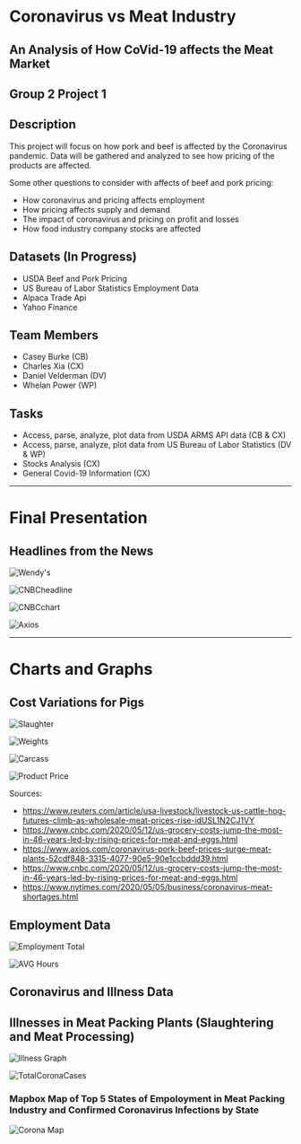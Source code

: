 # Coronavirus vs Meat Industry
## An Analysis of How CoVid-19 affects the Meat Market
## Group 2 Project 1

## Description
This project will focus on how pork and beef is affected by the Coronavirus pandemic. Data will be gathered and analyzed to see how pricing of the products are affected.

Some other questions to consider with affects of beef and pork pricing:
- How coronavirus and pricing affects employment
- How pricing affects supply and demand
- The impact of coronavirus and pricing on profit and losses
- How food industry company stocks are affected

## Datasets (In Progress)
- USDA Beef and Pork Pricing
- US Bureau of Labor Statistics Employment Data
- Alpaca Trade Api
- Yahoo Finance

## Team Members
- Casey Burke (CB)
- Charles Xia (CX)
- Daniel Velderman (DV)
- Whelan Power (WP)

## Tasks
- Access, parse, analyze, plot data from USDA ARMS API data (CB & CX)
- Access, parse, analyze, plot data from US Bureau of Labor Statistics (DV & WP)
- Stocks Analysis (CX)
- General Covid-19 Information (CX)


---
# Final Presentation

## Headlines from the News
![Wendy's](./Images/wendys_headline.PNG)

![CNBCheadline](./Images/cnbc_headline_grocery.PNG)

![CNBCchart](./Images/cnbc_headline_chart.PNG)

![Axios](./Images/axios_porkandbeef.PNG)

---
# Charts and Graphs

## Cost Variations for Pigs
![Slaughter](./Images/slaughter_image.png)

![Weights](./Images/weight_image.png)

![Carcass](./Images/carcass_price_image.png)

![Product Price](./Images/product_price_image.png)

Sources:
- https://www.reuters.com/article/usa-livestock/livestock-us-cattle-hog-futures-climb-as-wholesale-meat-prices-rise-idUSL1N2CJ1VY
- https://www.cnbc.com/2020/05/12/us-grocery-costs-jump-the-most-in-46-years-led-by-rising-prices-for-meat-and-eggs.html
- https://www.axios.com/coronavirus-pork-beef-prices-surge-meat-plants-52cdf848-3315-4077-90e5-90e1ccbddd39.html
- https://www.cnbc.com/2020/05/12/us-grocery-costs-jump-the-most-in-46-years-led-by-rising-prices-for-meat-and-eggs.html
- https://www.nytimes.com/2020/05/05/business/coronavirus-meat-shortages.html

## Employment Data

![Employment Total](./Images/employees_animal_slaughtering.png)

![AVG Hours](./Images/average_weekly_hours.png)

## Coronavirus and Illness Data

## Illnesses in Meat Packing Plants (Slaughtering and Meat Processing)
![Illness Graph](/Images/illness_graph.png)

![TotalCoronaCases](./Images/total_coronavirus_cases_us.png)

### Mapbox Map of Top 5 States of Empoloyment in Meat Packing Industry and Confirmed Coronavirus Infections by State
![Corona Map](./Images\/coronavirus_map.PNG)